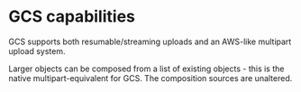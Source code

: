 # GCS capabilities

GCS supports both resumable/streaming uploads and an AWS-like multipart upload
system.

Larger objects can be composed from a list of existing objects - this is the
native multipart-equivalent for GCS. The composition sources are unaltered.

